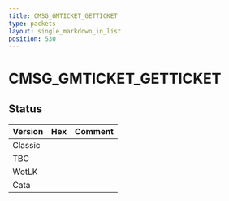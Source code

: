 ```yaml
---
title: CMSG_GMTICKET_GETTICKET
type: packets
layout: single_markdown_in_list
position: 530
---
```


# CMSG_GMTICKET_GETTICKET

## Status

Version | Hex | Comment
---------- | ---------- | ---------- 
Classic |  |  
TBC |  |  
WotLK |  |  
Cata |  |  
